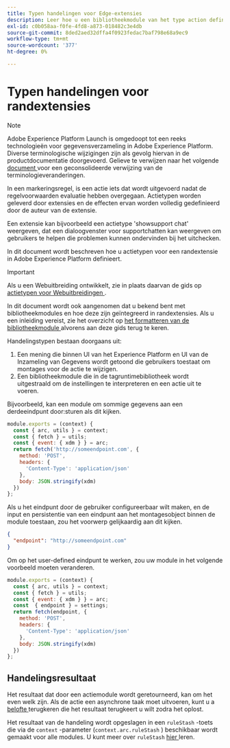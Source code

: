 ```yaml
---
title: Typen handelingen voor Edge-extensies
description: Leer hoe u een bibliotheekmodule van het type action definieert voor een tagextensie in een randeigenschap.
exl-id: c0b058aa-f0fe-4fd8-a873-018482c3e4db
source-git-commit: 8ded2aed32dffa4f0923fedac7baf798e68a9ec9
workflow-type: tm+mt
source-wordcount: '377'
ht-degree: 0%

---
```


# Typen handelingen voor randextensies

>[!NOTE]
>
>Adobe Experience Platform Launch is omgedoopt tot een reeks technologieën voor gegevensverzameling in Adobe Experience Platform. Diverse terminologische wijzigingen zijn als gevolg hiervan in de productdocumentatie doorgevoerd. Gelieve te verwijzen naar het volgende [ document ](../../term-updates.md) voor een geconsolideerde verwijzing van de terminologieveranderingen.

In een markeringsregel, is een actie iets dat wordt uitgevoerd nadat de regelvoorwaarden evaluatie hebben overgegaan. Actietypen worden geleverd door extensies en de effecten ervan worden volledig gedefinieerd door de auteur van de extensie.

Een extensie kan bijvoorbeeld een actietype &#39;showsupport chat&#39; weergeven, dat een dialoogvenster voor supportchatten kan weergeven om gebruikers te helpen die problemen kunnen ondervinden bij het uitchecken.

In dit document wordt beschreven hoe u actietypen voor een randextensie in Adobe Experience Platform definieert.

>[!IMPORTANT]
>
>Als u een Webuitbreiding ontwikkelt, zie in plaats daarvan de gids op [ actietypen voor Webuitbreidingen ](../web/action-types.md).
>
>In dit document wordt ook aangenomen dat u bekend bent met bibliotheekmodules en hoe deze zijn geïntegreerd in randextensies. Als u een inleiding vereist, zie het overzicht op [ het formatteren van de bibliotheekmodule ](./format.md) alvorens aan deze gids terug te keren.

Handelingstypen bestaan doorgaans uit:

1. Een mening die binnen UI van het Experience Platform en UI van de Inzameling van Gegevens wordt getoond die gebruikers toestaat om montages voor de actie te wijzigen.
2. Een bibliotheekmodule die in de tagruntimebibliotheek wordt uitgestraald om de instellingen te interpreteren en een actie uit te voeren.

Bijvoorbeeld, kan een module om sommige gegevens aan een derdeeindpunt door:sturen als dit kijken.

```js
module.exports = (context) {
  const { arc, utils } = context;
  const { fetch } = utils;
  const { event: { xdm } } = arc;
  return fetch('http://someendpoint.com', {
    method: 'POST',
    headers: {
      'Content-Type': 'application/json'
    },
    body: JSON.stringify(xdm)
  })
};
```

Als u het eindpunt door de gebruiker configureerbaar wilt maken, en de input en persistentie van een eindpunt aan het montagesobject binnen de module toestaan, zou het voorwerp gelijkaardig aan dit kijken.

```json
{
  "endpoint": "http://someendpoint.com"
}
```

Om op het user-defined eindpunt te werken, zou uw module in het volgende voorbeeld moeten veranderen.

```js
module.exports = (context) {
  const { arc, utils } = context;
  const { fetch } = utils;
  const { event: { xdm } } = arc;
  const  { endpoint } = settings;
  return fetch(endpoint, {
    method: 'POST',
    headers: {
      'Content-Type': 'application/json'
    },
    body: JSON.stringify(xdm)
  })
};
```

## Handelingsresultaat

Het resultaat dat door een actiemodule wordt geretourneerd, kan om het even welk zijn. Als de actie een asynchrone taak moet uitvoeren, kunt u a [ belofte ](https://developer.mozilla.org/en-US/docs/Web/JavaScript/Reference/Global_Objects/Promise) terugkeren die het resultaat terugkeert u wilt zodra het oplost.

Het resultaat van de handeling wordt opgeslagen in een `ruleStash` -toets die via de `context` -parameter (`context.arc.ruleStash` ) beschikbaar wordt gemaakt voor alle modules. U kunt meer over `ruleStash` [ hier ](./context.md#rulestash) leren.
